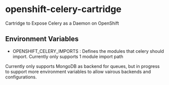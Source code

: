 openshift-celery-cartridge
==========================

Cartridge to Expose Celery as a Daemon on OpenShift

Environment Variables
---------------------

- OPENSHIFT_CELERY_IMPORTS : Defines the modules that celery should import.  Currently only supports 1 module import path

Currently only supports MongoDB as backend for queues, but in progress to support more environment variables to allow vairous backends and configurations.
